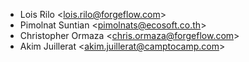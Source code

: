 - Lois Rilo \<<lois.rilo@forgeflow.com>\>
- Pimolnat Suntian \<<pimolnats@ecosoft.co.th>\>
- Christopher Ormaza \<<chris.ormaza@forgeflow.com>\>
- Akim Juillerat \<<akim.juillerat@camptocamp.com>\>

